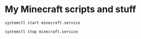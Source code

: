 # My Minecraft scripts and stuff

```
systemctl start minecraft.service

systemctl stop minecraft.service
```
